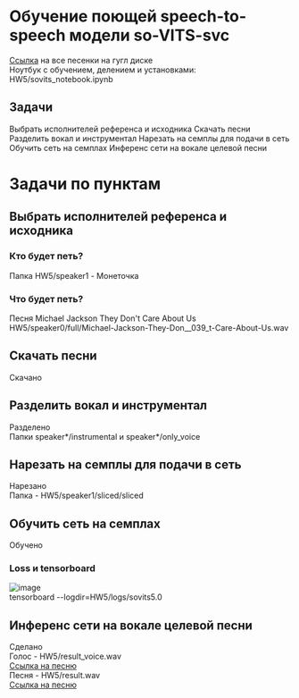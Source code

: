 # Обучение поющей speech-to-speech модели so-VITS-svc
[Ссылка](https://drive.google.com/drive/folders/12grjr42p1gxH0KtHCSxyph-YWNSm1inV?usp=sharing) на все песенки на гугл диске  
Ноутбук с обучением, делением и установками: HW5/sovits_notebook.ipynb  
## Задачи
Выбрать исполнителей референса и исходника
Скачать песни
Разделить вокал и инструментал
Нарезать на семплы для подачи в сеть
Обучить сеть на семплах
Инференс сети на вокале целевой песни
# Задачи по пунктам
## Выбрать исполнителей референса и исходника
### Кто будет петь?
Папка HW5/speaker1 - Монеточка  
### Что будет петь?
Песня Michael Jackson They Don't Care About Us  
HW5/speaker0/full/Michael-Jackson-They-Don__039_t-Care-About-Us.wav  
## Скачать песни
Скачано
## Разделить вокал и инструментал
Разделено  
Папки speaker*/instrumental и speaker*/only_voice  
## Нарезать на семплы для подачи в сеть
Нарезано  
Папка - HW5/speaker1/sliced/sliced
## Обучить сеть на семплах
Обучено  
### Loss и tensorboard
![image](https://github.com/BekusovMikhail/deep_generative_models/assets/63633043/8f58ca08-5d70-46d2-8e29-3c7d4de9c15e)  
tensorboard --logdir=HW5/logs/sovits5.0  
## Инференс сети на вокале целевой песни
Сделано  
Голос - HW5/result_voice.wav  
[Ссылка на песню](https://drive.google.com/file/d/1iSjvp4V6Zp90uCUu94V_V94p0fVLtCT6/view?usp=drive_link)  
Песня - HW5/result.wav  
[Ссылка на песню](https://drive.google.com/file/d/1AZxsHI2T8y-sBkox1Lg_1pZJZhAEMiUP/view?usp=drive_link)  
